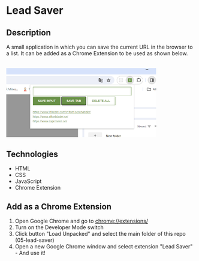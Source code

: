 # Lead Saver

## Description
A small application in which you can save the current URL in the browser to a list. It can be added as a Chrome Extension to be used as shown below.

<br/>
<img src="chrome-extension.png" alt="Screenshot." width="400px"/>

## Technologies
- HTML
- CSS
- JavaScript
- Chrome Extension

## Add as a Chrome Extension
1. Open Google Chrome and go to [chrome://extensions/](chrome://extensions/)
2. Turn on the Developer Mode switch
3. Click button "Load Unpacked" and select the main folder of this repo (05-lead-saver)
4. Open a new Google Chrome window and select extension "Lead Saver" - And use it!
